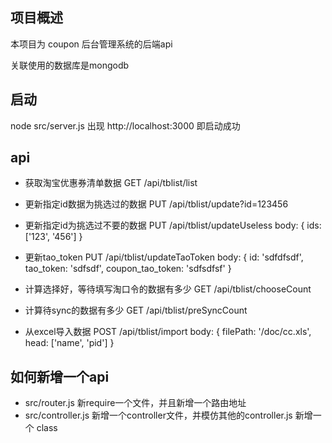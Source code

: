 ## 项目概述

本项目为 coupon 后台管理系统的后端api

关联使用的数据库是mongodb


## 启动
node src/server.js
出现 http://localhost:3000 即启动成功


## api

- 获取淘宝优惠券清单数据
GET /api/tblist/list


- 更新指定id数据为挑选过的数据
PUT /api/tblist/update?id=123456


- 更新指定id为挑选过不要的数据
PUT /api/tblist/updateUseless
body: {
    ids: ['123', '456']
}


- 更新tao_token
PUT /api/tblist/updateTaoToken
body: {
    id: 'sdfdfsdf',
    tao_token: 'sdfsdf',
    coupon_tao_token: 'sdfsdfsf'
}


- 计算选择好，等待填写淘口令的数据有多少
GET /api/tblist/chooseCount


- 计算待sync的数据有多少
GET /api/tblist/preSyncCount


- 从excel导入数据
POST /api/tblist/import
body: {
    filePath: '/doc/cc.xls',
    head: ['name', 'pid']
}



## 如何新增一个api

- src/router.js 新require一个文件，并且新增一个路由地址
- src/controller.js 新增一个controller文件，并模仿其他的controller.js 新增一个 class
